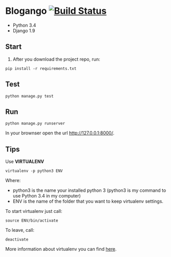 # Blogango [![Build Status](https://snap-ci.com/roselmamendes/blog-django/branch/master/build_image)](https://snap-ci.com/roselmamendes/blog-django/branch/master)

* Python 3.4
* Django 1.9

## Start

1. After you download the project repo, run:
````
pip install -r requirements.txt
````
## Test

````
python manage.py test
````

## Run

````
python manage.py runserver
````

In your brownser open the url http://127.0.0.1:8000/.

## Tips

Use **VIRTUALENV**
````
virtualenv -p python3 ENV
````
Where:
* python3 is the name your installed python 3 (python3 is my command to use Python 3.4 in my computer)
* ENV is the name of the folder that you want to keep virtualenv settings.

To start virtualenv just call:
````
source ENV/bin/activate
````
To leave, call:
```
deactivate
````

More information about virtualenv you can find [here](https://virtualenv.readthedocs.org/en/latest/).
